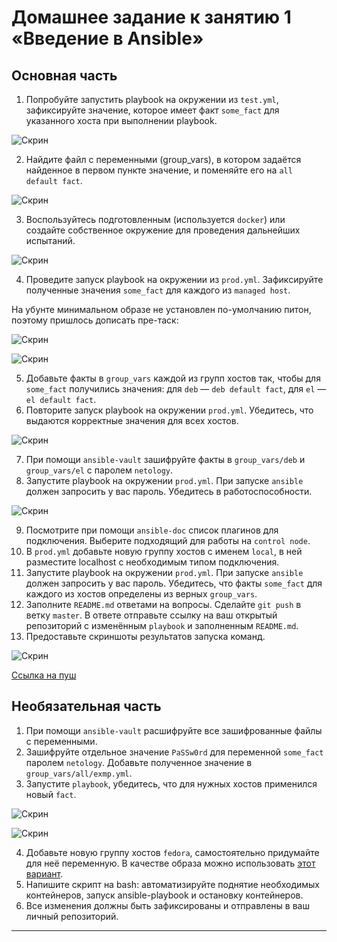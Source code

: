 # Домашнее задание к занятию 1 «Введение в Ansible»

## Основная часть

1. Попробуйте запустить playbook на окружении из `test.yml`, зафиксируйте значение, которое имеет факт `some_fact` для указанного хоста при выполнении playbook.

![Скрин](https://github.com/Jlljully/Ansible/blob/main/files/lesson_1/Screenshot_1.png "1")
   
2. Найдите файл с переменными (group_vars), в котором задаётся найденное в первом пункте значение, и поменяйте его на `all default fact`.

![Скрин](https://github.com/Jlljully/Ansible/blob/main/files/lesson_1/Screenshot_2.png "2")
   
3. Воспользуйтесь подготовленным (используется `docker`) или создайте собственное окружение для проведения дальнейших испытаний.

![Скрин](https://github.com/Jlljully/Ansible/blob/main/files/lesson_1/Screenshot_8.png "8")
   
4. Проведите запуск playbook на окружении из `prod.yml`. Зафиксируйте полученные значения `some_fact` для каждого из `managed host`.

На убунте минимальном образе не установлен по-умолчанию питон, поэтому пришлось дописать пре-таск:

![Скрин](https://github.com/Jlljully/Ansible/blob/main/files/lesson_1/Screenshot_3.png "3")

![Скрин](https://github.com/Jlljully/Ansible/blob/main/files/lesson_1/Screenshot_4.png "4")

5. Добавьте факты в `group_vars` каждой из групп хостов так, чтобы для `some_fact` получились значения: для `deb` — `deb default fact`, для `el` — `el default fact`.
6.  Повторите запуск playbook на окружении `prod.yml`. Убедитесь, что выдаются корректные значения для всех хостов.

![Скрин](https://github.com/Jlljully/Ansible/blob/main/files/lesson_1/Screenshot_5.png "5")

7. При помощи `ansible-vault` зашифруйте факты в `group_vars/deb` и `group_vars/el` с паролем `netology`.
8. Запустите playbook на окружении `prod.yml`. При запуске `ansible` должен запросить у вас пароль. Убедитесь в работоспособности.

![Скрин](https://github.com/Jlljully/Ansible/blob/main/files/lesson_1/Screenshot_6.png "6")

9. Посмотрите при помощи `ansible-doc` список плагинов для подключения. Выберите подходящий для работы на `control node`.
10. В `prod.yml` добавьте новую группу хостов с именем  `local`, в ней разместите localhost с необходимым типом подключения.
11. Запустите playbook на окружении `prod.yml`. При запуске `ansible` должен запросить у вас пароль. Убедитесь, что факты `some_fact` для каждого из хостов определены из верных `group_vars`.
12. Заполните `README.md` ответами на вопросы. Сделайте `git push` в ветку `master`. В ответе отправьте ссылку на ваш открытый репозиторий с изменённым `playbook` и заполненным `README.md`.
13. Предоставьте скриншоты результатов запуска команд.

![Скрин](https://github.com/Jlljully/Ansible/blob/main/files/lesson_1/Screenshot_7.png "7")

[Ссылка на пуш](https://github.com/Jlljully/ansible_push)


## Необязательная часть

1. При помощи `ansible-vault` расшифруйте все зашифрованные файлы с переменными.
2. Зашифруйте отдельное значение `PaSSw0rd` для переменной `some_fact` паролем `netology`. Добавьте полученное значение в `group_vars/all/exmp.yml`.
3. Запустите `playbook`, убедитесь, что для нужных хостов применился новый `fact`.

![Скрин](https://github.com/Jlljully/Ansible/blob/main/files/lesson_1/Screenshot_9.png "9")

![Скрин](https://github.com/Jlljully/Ansible/blob/main/files/lesson_1/Screenshot_10.png "10")

4. Добавьте новую группу хостов `fedora`, самостоятельно придумайте для неё переменную. В качестве образа можно использовать [этот вариант](https://hub.docker.com/r/pycontribs/fedora).
5. Напишите скрипт на bash: автоматизируйте поднятие необходимых контейнеров, запуск ansible-playbook и остановку контейнеров.
6. Все изменения должны быть зафиксированы и отправлены в ваш личный репозиторий.

---

